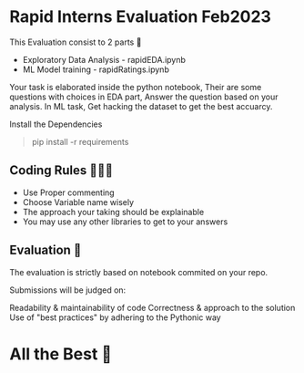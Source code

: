 # Rapid Interns Evaluation Feb2023
This Evaluation consist to 2 parts 🎲
* Exploratory Data Analysis - rapidEDA.ipynb
* ML Model training - rapidRatings.ipynb

Your task is elaborated inside the python notebook, Their are some questions with choices in EDA part, Answer the question based on your analysis.
In ML task, Get hacking the dataset to get the best accuarcy.

Install the Dependencies 
> pip install -r requirements

## Coding Rules 🧑🏽‍💻
* Use Proper commenting
* Choose Variable name wisely 
* The approach your taking should be explainable
* You may use any other libraries to get to your answers


## Evaluation 📑

The evaluation is strictly based on notebook commited on your repo.

Submissions will be judged on:

Readability & maintainability of code
Correctness & approach to the solution
Use of "best practices" by adhering to the Pythonic way

# All the Best 🤼

